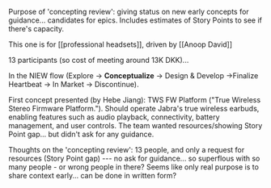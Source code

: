 Purpose of 'concepting review': giving status on new early concepts for guidance... candidates for epics. Includes estimates of Story Points to see if there's capacity.

This one is for [[professional headsets]], driven by [[Anoop David]]

13 participants (so cost of meeting around 13K DKK)...

In the NIEW flow (Explore -> **Conceptualize** -> Design & Develop ->Finalize  Heartbeat -> In Market -> Discontinue).

First concept presented (by Hebe Jiang): TWS FW Platform ("True Wireless Stereo Firmware Platform."). Should operate Jabra's true wireless earbuds, enabling features such as audio playback, connectivity, battery management, and user controls. The team wanted resources/showing Story Point gap... but didn't ask for any guidance.

Thoughts on the 'concepting review': 13 people, and only a request for resources (Story Point gap) --- no ask for guidance... so superflous with so many people - or wrong people in there? Seems like only real purpose is to share context early... can be done in written form?